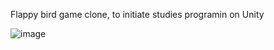Flappy bird game clone, to initiate studies programin on Unity

![image](https://github.com/user-attachments/assets/1eb4bb9e-2c1d-4750-b4fb-fa375e0a2c73)
